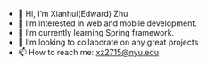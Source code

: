 - 👋 Hi, I’m Xianhui(Edward) Zhu
- 👀 I’m interested in web and mobile development. 
- 🌱 I’m currently learning Spring framework. 
- 💞️ I’m looking to collaborate on any great projects
- 📫 How to reach me: xz2715@nyu.edu

<!---
EddieSource/EddieSource is a ✨ special ✨ repository because its `README.md` (this file) appears on your GitHub profile.
You can click the Preview link to take a look at your changes.
--->
